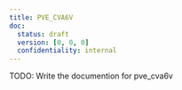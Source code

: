 ```yaml
---
title: PVE_CVA6V
doc:
  status: draft
  version: [0, 0, 0]
  confidentiality: internal
---
```


TODO: Write the documention for pve_cva6v
